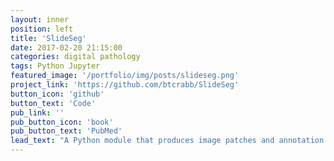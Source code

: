 ```yaml
---
layout: inner
position: left
title: 'SlideSeg'
date: 2017-02-20 21:15:00
categories: digital pathology
tags: Python Jupyter
featured_image: '/portfolio/img/posts/slideseg.png'
project_link: 'https://github.com/btcrabb/SlideSeg'
button_icon: 'github'
button_text: 'Code'
pub_link: ''
pub_button_icon: 'book'
pub_button_text: 'PubMed'
lead_text: "A Python module that produces image patches and annotation masks from whole slide images for deep learning in digital pathology."
---
```

